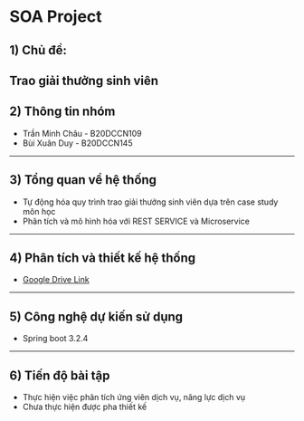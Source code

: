 # SOA Project
## 1) Chủ đề:
Trao giải thưởng sinh viên
--------------------------
## 2) Thông tin nhóm
- Trần Minh Châu - B20DCCN109
- Bùi Xuân Duy - B20DCCN145
--------------------------
## 3) Tổng quan về hệ thống
- Tự động hóa quy trình trao giải thưởng sinh viên dựa trên case study môn học
- Phân tích và mô hình hóa với REST SERVICE và Microservice
--------------------------
## 4) Phân tích và thiết kế hệ thống
- [Google Drive Link](https://drive.google.com/drive/folders/1nMU8IFJ-THkZgRT5Of3-iynewZmK7QgB?usp=drive_link)
--------------------------
## 5) Công nghệ dự kiến sử dụng
- Spring boot 3.2.4
--------------------------
## 6) Tiến độ bài tập
- Thực hiện việc phân tích ứng viên dịch vụ, năng lực dịch vụ
- Chưa thực hiện được pha thiết kế

